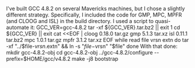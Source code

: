 I've built GCC 4.8.2 on several Mavericks machines, but I chose a slightly different strategy. Specifically, I included the code for GMP, MPC, MPFR (and CLOOG and ISL) in the build directory. I used a script to quasi-automate it:
GCC_VER=gcc-4.8.2
tar -xf ${GCC_VER}.tar.bz2 || exit 1
cd ${GCC_VER} || exit
cat <<EOF |
    cloog 0.18.0 tar.gz
    gmp 5.1.3 tar.xz
    isl 0.11.1 tar.bz2
    mpc 1.0.1 tar.gz
    mpfr 3.1.2 tar.xz
EOF
while read file vrsn extn
do
    tar -xf "../$file-$vrsn.$extn" &&
    ln -s "$file-$vrsn" "$file"
done
With that done:
mkdir gcc-4.8.2-obj
cd gcc-4.8.2-obj
../gcc-4.8.2/configure --prefix=$HOME/gcc/v4.8.2
make -j8 bootstrap
